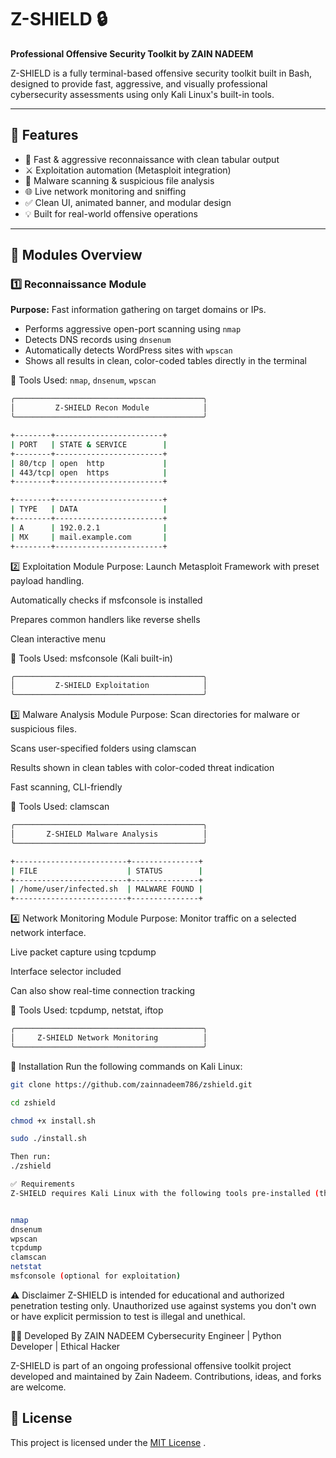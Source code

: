# Z-SHIELD 🔒
**Professional Offensive Security Toolkit by ZAIN NADEEM**

Z-SHIELD is a fully terminal-based offensive security toolkit built in Bash, designed to provide fast, aggressive, and visually professional cybersecurity assessments using only Kali Linux's built-in tools.

---

## 📌 Features

- 🎯 Fast & aggressive reconnaissance with clean tabular output
- ⚔️ Exploitation automation (Metasploit integration)
- 🧬 Malware scanning & suspicious file analysis
- 🌐 Live network monitoring and sniffing
- ✅ Clean UI, animated banner, and modular design
- 💡 Built for real-world offensive operations

---

## 📁 Modules Overview

### 1️⃣ Reconnaissance Module
**Purpose:** Fast information gathering on target domains or IPs.

- Performs aggressive open-port scanning using `nmap`
- Detects DNS records using `dnsenum`
- Automatically detects WordPress sites with `wpscan`
- Shows all results in clean, color-coded tables directly in the terminal

📂 Tools Used: `nmap`, `dnsenum`, `wpscan`

```bash
╭──────────────────────────────────────────╮
│         Z-SHIELD Recon Module            │
╰──────────────────────────────────────────╯

+--------+------------------------+
| PORT   | STATE & SERVICE        |
+--------+------------------------+
| 80/tcp | open  http             |
| 443/tcp| open  https            |
+--------+------------------------+

+--------+------------------------+
| TYPE   | DATA                   |
+--------+------------------------+
| A      | 192.0.2.1              |
| MX     | mail.example.com       |
+--------+------------------------+
```

2️⃣ Exploitation Module
Purpose: Launch Metasploit Framework with preset payload handling.

Automatically checks if msfconsole is installed

Prepares common handlers like reverse shells

Clean interactive menu

📂 Tools Used: msfconsole (Kali built-in)

```bash
╭──────────────────────────────────────────╮
│         Z-SHIELD Exploitation            │
╰──────────────────────────────────────────╯
```
3️⃣ Malware Analysis Module
Purpose: Scan directories for malware or suspicious files.

Scans user-specified folders using clamscan

Results shown in clean tables with color-coded threat indication

Fast scanning, CLI-friendly

📂 Tools Used: clamscan

```bash
╭──────────────────────────────────────────╮
│       Z-SHIELD Malware Analysis          │
╰──────────────────────────────────────────╯

+-------------------------+---------------+
| FILE                    | STATUS        |
+-------------------------+---------------+
| /home/user/infected.sh  | MALWARE FOUND |
+-------------------------+---------------+

```

4️⃣ Network Monitoring Module
Purpose: Monitor traffic on a selected network interface.

Live packet capture using tcpdump

Interface selector included

Can also show real-time connection tracking

📂 Tools Used: tcpdump, netstat, iftop

```bash
╭──────────────────────────────────────────╮
│     Z-SHIELD Network Monitoring          │
╰──────────────────────────────────────────╯

```
🚀 Installation
Run the following commands on Kali Linux:

```bash
git clone https://github.com/zainnadeem786/zshield.git

cd zshield

chmod +x install.sh

sudo ./install.sh

Then run:
./zshield
```
```bash
✅ Requirements
Z-SHIELD requires Kali Linux with the following tools pre-installed (they are by default):


nmap
dnsenum
wpscan
tcpdump
clamscan
netstat
msfconsole (optional for exploitation)
```

⚠️ Disclaimer
Z-SHIELD is intended for educational and authorized penetration testing only. Unauthorized use against systems you don't own or have explicit permission to test is illegal and unethical.

👨‍💻 Developed By
ZAIN NADEEM
Cybersecurity Engineer | Python Developer | Ethical Hacker

Z-SHIELD is part of an ongoing professional offensive toolkit project developed and maintained by Zain Nadeem. Contributions, ideas, and forks are welcome.

## 📄 License

This project is licensed under the [MIT License](./LICENSE) .

